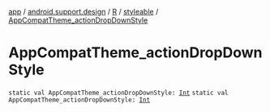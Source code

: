 [app](../../../index.md) / [android.support.design](../../index.md) / [R](../index.md) / [styleable](index.md) / [AppCompatTheme_actionDropDownStyle](.)

# AppCompatTheme_actionDropDownStyle

`static val AppCompatTheme_actionDropDownStyle: `[`Int`](https://kotlinlang.org/api/latest/jvm/stdlib/kotlin/-int/index.html)
`static val AppCompatTheme_actionDropDownStyle: `[`Int`](https://kotlinlang.org/api/latest/jvm/stdlib/kotlin/-int/index.html)